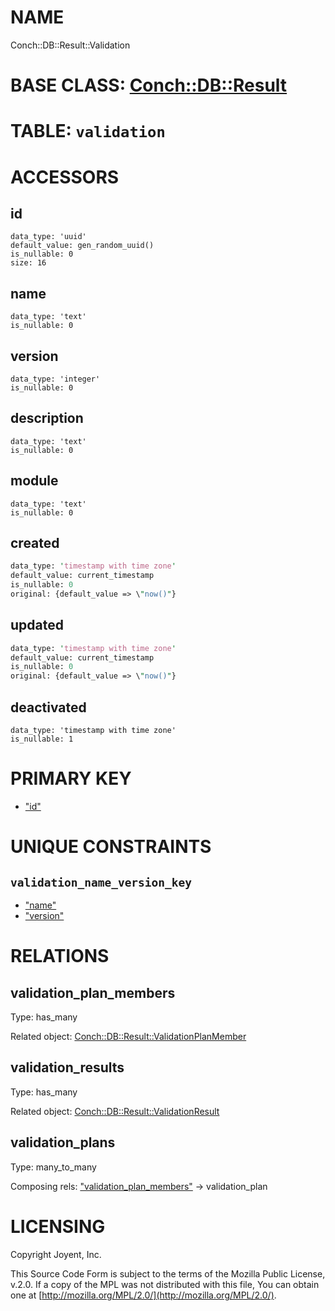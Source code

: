 # NAME

Conch::DB::Result::Validation

# BASE CLASS: [Conch::DB::Result](../modules/Conch::DB::Result)

# TABLE: `validation`

# ACCESSORS

## id

```
data_type: 'uuid'
default_value: gen_random_uuid()
is_nullable: 0
size: 16
```

## name

```
data_type: 'text'
is_nullable: 0
```

## version

```
data_type: 'integer'
is_nullable: 0
```

## description

```
data_type: 'text'
is_nullable: 0
```

## module

```
data_type: 'text'
is_nullable: 0
```

## created

```perl
data_type: 'timestamp with time zone'
default_value: current_timestamp
is_nullable: 0
original: {default_value => \"now()"}
```

## updated

```perl
data_type: 'timestamp with time zone'
default_value: current_timestamp
is_nullable: 0
original: {default_value => \"now()"}
```

## deactivated

```
data_type: 'timestamp with time zone'
is_nullable: 1
```

# PRIMARY KEY

- ["id"](#id)

# UNIQUE CONSTRAINTS

## `validation_name_version_key`

- ["name"](#name)
- ["version"](#version)

# RELATIONS

## validation\_plan\_members

Type: has\_many

Related object: [Conch::DB::Result::ValidationPlanMember](../modules/Conch::DB::Result::ValidationPlanMember)

## validation\_results

Type: has\_many

Related object: [Conch::DB::Result::ValidationResult](../modules/Conch::DB::Result::ValidationResult)

## validation\_plans

Type: many\_to\_many

Composing rels: ["validation\_plan\_members"](#validation_plan_members) -> validation\_plan

# LICENSING

Copyright Joyent, Inc.

This Source Code Form is subject to the terms of the Mozilla Public License,
v.2.0. If a copy of the MPL was not distributed with this file, You can obtain
one at [http://mozilla.org/MPL/2.0/](http://mozilla.org/MPL/2.0/).
